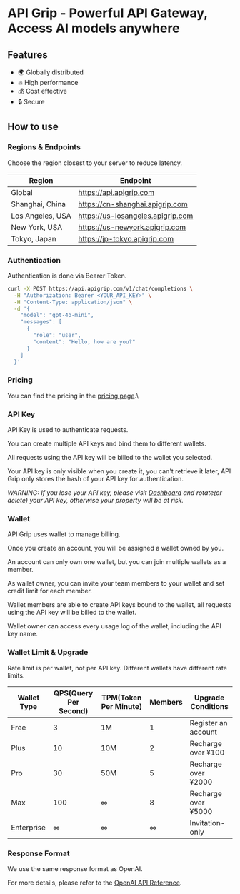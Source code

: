 # API Grip - Powerful API Gateway, Access AI models anywhere

## Features

- 🌍 Globally distributed
- 🔥 High performance
- 💰 Cost effective
- 🔒 Secure

## How to use

### Regions & Endpoints

Choose the region closest to your server to reduce latency.

| Region           | Endpoint                            |
| ---------------- | ----------------------------------- |
| Global           | <https://api.apigrip.com>           |
| Shanghai, China  | <https://cn-shanghai.apigrip.com>   |
| Los Angeles, USA | <https://us-losangeles.apigrip.com> |
| New York, USA    | <https://us-newyork.apigrip.com>    |
| Tokyo, Japan     | <https://jp-tokyo.apigrip.com>      |

### Authentication

Authentication is done via Bearer Token.

```bash
curl -X POST https://api.apigrip.com/v1/chat/completions \
  -H "Authorization: Bearer <YOUR_API_KEY>" \
  -H "Content-Type: application/json" \
  -d '{
    "model": "gpt-4o-mini",
    "messages": [
      {
        "role": "user",
        "content": "Hello, how are you?"
      }
    ]
  }'
```

### Pricing

You can find the pricing in the [pricing page](https://apigrip.com/pricing).\

### API Key

API Key is used to authenticate requests.

You can create multiple API keys and bind them to different wallets.

All requests using the API key will be billed to the wallet you selected.

Your API key is only visible when you create it, you can't retrieve it later,
API Grip only stores the hash of your API key for authentication.

_WARNING: If you lose your API key, please visit [Dashboard](https://apigrip.com/dashboard) and rotate(or delete) your API key, otherwise your property will be at risk._

### Wallet

API Grip uses wallet to manage billing.

Once you create an account, you will be assigned a wallet owned by you.

An account can only own one wallet, but you can join multiple wallets as a member.

As wallet owner, you can invite your team members to your wallet and set credit limit for each member.

Wallet members are able to create API keys bound to the wallet, all requests using the API key will be billed to the wallet.

Wallet owner can access every usage log of the wallet, including the API key name.

### Wallet Limit & Upgrade

Rate limit is per wallet, not per API key. Different wallets have different rate limits.

| Wallet Type | QPS(Query Per Second) | TPM(Token Per Minute) | Members | Upgrade Conditions  |
| ----------- | --------------------- | --------------------- | ------- | ------------------- |
| Free        | 3                     | 1M                    | 1       | Register an account |
| Plus        | 10                    | 10M                   | 2       | Recharge over ¥100  |
| Pro         | 30                    | 50M                   | 5       | Recharge over ¥2000 |
| Max         | 100                   | ∞                     | 8       | Recharge over ¥5000 |
| Enterprise  | ∞                     | ∞                     | ∞       | Invitation-only     |

### Response Format

We use the same response format as OpenAI.

For more details, please refer to the [OpenAI API Reference](https://platform.openai.com/docs/api-reference).
